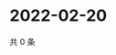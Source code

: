 # 2022-02-20

共 0 条

<!-- BEGIN WEIBO -->
<!-- 最后更新时间 Sun Feb 20 2022 03:09:12 GMT+0800 (China Standard Time) -->

<!-- END WEIBO -->
